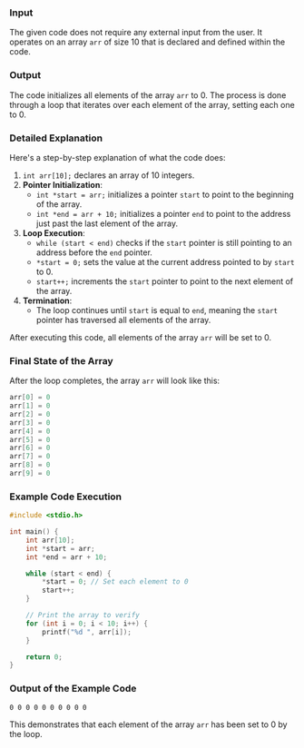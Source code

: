 
### Input

The given code does not require any external input from the user. It operates on an array `arr` of size 10 that is declared and defined within the code.

### Output

The code initializes all elements of the array `arr` to 0. The process is done through a loop that iterates over each element of the array, setting each one to 0.

### Detailed Explanation

Here's a step-by-step explanation of what the code does:

1. `int arr[10];` declares an array of 10 integers.
2. **Pointer Initialization**:
   - `int *start = arr;` initializes a pointer `start` to point to the beginning of the array.
   - `int *end = arr + 10;` initializes a pointer `end` to point to the address just past the last element of the array.
3. **Loop Execution**:
   - `while (start < end)` checks if the `start` pointer is still pointing to an address before the `end` pointer.
   - `*start = 0;` sets the value at the current address pointed to by `start` to 0.
   - `start++;` increments the `start` pointer to point to the next element of the array.
4. **Termination**:
   - The loop continues until `start` is equal to `end`, meaning the `start` pointer has traversed all elements of the array.

After executing this code, all elements of the array `arr` will be set to 0.

### Final State of the Array

After the loop completes, the array `arr` will look like this:
```c
arr[0] = 0
arr[1] = 0
arr[2] = 0
arr[3] = 0
arr[4] = 0
arr[5] = 0
arr[6] = 0
arr[7] = 0
arr[8] = 0
arr[9] = 0
```

### Example Code Execution

```c
#include <stdio.h>

int main() {
    int arr[10];
    int *start = arr;
    int *end = arr + 10;

    while (start < end) {
        *start = 0; // Set each element to 0
        start++;
    }

    // Print the array to verify
    for (int i = 0; i < 10; i++) {
        printf("%d ", arr[i]);
    }

    return 0;
}
```

### Output of the Example Code

```
0 0 0 0 0 0 0 0 0 0
```

This demonstrates that each element of the array `arr` has been set to 0 by the loop.
